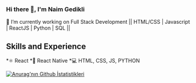 ### Hi there 👋, I'm Naim Gedikli
🔭 I’m currently working on Full Stack Development || HTML/CSS | Javascript | ReactJS | Python | SQL ||

## Skills and Experience
*⚛ React
*📱 React Native
*💻 HTML, CSS, JS, PYTHON


[![Anurag'nın Github İstatistikleri](https://github-readme-stats.vercel.app/api?username=NmGDKL)](https://github.com/anuraghazra/github-readme-stats)
